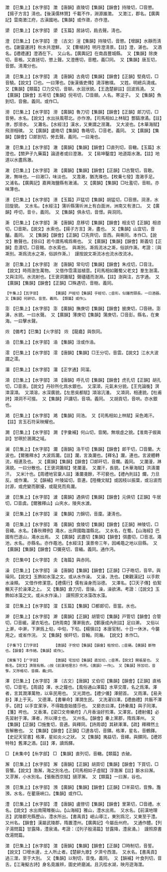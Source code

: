 <!-- { "loadSidebar": true } -->
澂	【巳集上】【水字部】	澂	【唐韻】直陵切【集韻】【韻會】持陵切，□音懲。【揚子方言】淸也。【後漢儒林贊】千載不作，淵源誰澂。　又澂江，郡名。【廣輿記】雲南澂江府，古滇國地。【集韻】或作瀓，亦作澄。

澃	【巳集上】【水字部】	澃	【玉篇】居詠切，扃去聲。淸也。

澄	【巳集上】【水字部】	澄	〔古文〕浧【集韻】持陵切，音懲。【增韻】水靜而淸也。【謝靈運詩】秋水共澄鮮。　又【曹植詩】明月澄淸景。【註】澄，湛也。　又酒名。【禮禮運】澄酒在下。　又山名。【廣輿記】在南昌豐城縣。　又【集韻】除庚切，音棖。又直拯切，懲上聲。又澄應切，音瞪。義□同。　又【集韻】唐亙切，音鄧。淸濁分也。

澆	【巳集上】【水字部】	澆	【唐韻】古堯切【集韻】【韻會】【正韻】堅堯切，□音驍。【說文】□也。一曰薄也。【後漢循吏傳】澆淳散樸。　又姓。明總兵澆彧。　又【集韻】【類篇】□力交切，音聊。水洄洑貌。【王逸楚辭註】回波爲澆。　又【廣韻】【韻會】五弔切【集韻】倪弔切，□音顤。人名。寒浞子。　又【集韻】魚到切，音傲。義同。或作□。

澇	【巳集上】【水字部】	澇	【廣韻】魯刀切【集韻】【韻會】【正韻】郞刀切，□音勞。水名。【說文】水出扶風鄠北。亦作潦。【司馬相如上林賦】酆鎬潦潏。【註】潦，卽澇水。　又灘名。【水經注】漢水，又東謂之澇灘。　又大波也。【木華海賦】飛澇相磢。　又【廣韻】盧皓切【集韻】魯晧切，□音老。義同。　又【廣韻】【集韻】【韻會】□郞到切，勞去聲。義同。一曰淹也。

澈	【巳集上】【水字部】	澈	【廣韻】【集韻】【韻會】□直列切，音轍。【玉篇】水澄也。【關尹子九藥篇】論道者或曰澄澈。　又【易坤鑿度】地道距水澈。【註】地道以水盡爲澈。

澉	【巳集上】【水字部】	澉	【廣韻】【集韻】【韻會】【正韻】□古覽切，音敢。澉，無味也。一曰澉□，味淡也。　又澹澉，猶洗滌也。【枚乗七發】澹澉手足。　又浦名。【廣輿記】嘉興海鹽縣有澉浦。　又【廣韻】【集韻】□吐濫切，音睒。亦味薄也。

澋	【巳集上】【水字部】	澋	【玉篇】戸猛切【集韻】胡猛切，□音撔。浻澋，水回旋貌。　又水名。【水經注】蒲圻縣蒲圻洲上有白面洲，洲南又有澋口。　又【廣韻】呼切，音卝。義同。　又【集韻】俱永切，音憬。與浻同。

澌	【巳集上】【水字部】	澌	【唐韻】息移切【集韻】【韻會】相支切【正韻】相咨切，□音斯。【說文】水索也。【揚子方言】澌，盡也。　又【集韻】山宜切，音釃。義同。　又【集韻】【韻會】【正韻】□先齊切，音西。與嘶同。本作□。【說文】散聲也。【徐曰】若今謂馬鳴爲嘶也。　又【廣韻】【集韻】【韻會】斯義切【正韻】息漬切，□音賜。亦水索也。　與凘別。凘爲流冰之凘，俗誤作澌。考證：〔與凘別。凘爲流水之凘，俗誤作澌。〕　謹按說文凘流冰也流水改流冰。 

澍	【巳集上】【水字部】	澍	【唐韻】常句切【集韻】【韻會】朱戍切，□音注。【說文】時雨澍生萬物。　又借作霑濡滋植意。【司馬相如難蜀父老文】羣生澍濡。　又與注同。水流射也。【王褒洞簫賦】聲礚礚而澍淵。【註】澍與注，古字通。　又【廣韻】【集韻】【韻會】【正韻】□殊遇切，音樹。義同。

	【午集上】【瓦字部】		【廣韻】戸經切【集韻】乎經切，□音形。似鍾而頸長。一曰酒器。　又【集韻】何耕切，音莖。義同。　【類篇】或作□。

澎	【巳集上】【水字部】	澎	【廣韻】撫庚切【集韻】【韻會】披庚切，□音磅。澎濞，水貌。一曰水聲。　又【廣韻】薄庚切【集韻】蒲庚切，□音彭。縣名，在東海。一曰擊水聲。

烣	【備考】【巳集】【火字部】	烣	【龍龕】與恢同。

澏	【巳集上】【水字部】	澏	【集韻】浛或作澏。

澐	【巳集上】【水字部】	澐	【唐韻】【集韻】□王分切，音雲。【說文】江水大波謂之澐。

澑	【巳集上】【水字部】	澑	【正字通】同溜。

澒	【巳集上】【水字部】	澒	【唐韻】呼孔切【集韻】【韻會】虎孔切【正韻】胡孔切，□音汞。【說文】丹砂所化爲水銀也。　又濛澒，元氣未分貌。【王充論衡】溟涬濛澒。　又澒溶，水深廣貌。【左思吳都賦】澒溶沆瀁。　又澒洞，相連貌。【杜甫詩】澒洞不可掇。　又【集韻】戸講切，音項。義同。　又胡貢切，音哄。亦水銀也。

澔	【巳集上】【水字部】	澔	【集韻】同浩。　又【司馬相如上林賦】采色澔汗。【註】言玉石符采映耀也。

澖	【巳集上】【水字部】	澖	【字彙補】何山切，音閑。無垠虛之貌。【淮南子俶眞訓】甘暝於溷澖之域。

澜	【巳集上】【水字部】	瀾	【唐韻】洛干切【集韻】【韻會】郞干切，□音蘭。大波也。【爾雅釋水】大波爲瀾。【註】瀾，言渙瀾也。【釋名】瀾，連也。言波體轉流，相連及也。　又【廣韻】【集韻】【韻會】□郞旰切，音爛。義同。　又瀾漫，淋漓貌。一曰分散也。【王褒洞簫賦】恅瀾漫。　又瀾汗，長貌。【木華海賦】洪濤瀾汗。　又米汁也。【周禮地官稾人註】潘瀾戔餘，不可褻也。【禮內則註】爛，力旦反。或作灡。　又【韻補】叶陵延切，音連。【陸機文賦】或因枝以振葉，或沿波而討源，或虎變而獸擾，或龍見而鳥瀾。

澞	【巳集上】【水字部】	澞	【廣韻】遇俱切【集韻】【韻會】元俱切【正韻】牛居切，□音虞。【爾雅釋山】山夾水，陵夾水澞。

澟	【巳集上】【水字部】	澟	【集韻】力錦切，音廩。淒淸也。

澠	【巳集上】【水字部】	澠	【廣韻】食陵切【集韻】【韻會】【正韻】神陵切，□音繩。水名。【春秋釋例】澠水，出齊國臨湽縣北。　又水名，在蜀。【山海經】巴國有巴遂山，澠水出焉。　又【廣韻】武盡切【集韻】【韻會】弭盡切，□音冺。澠池，水名。亦縣名。亦作黽池。【水經注】漢景帝三年，因崤黽之地以目縣。　又【廣韻】【集韻】【韻會】□彌兗切，音緬。義同。通作沔。

灻	【巳集中】【火字部】	灻	【海篇】與赤同。

澡	【巳集上】【水字部】	澡	【唐韻】【集韻】【韻會】【正韻】□子皓切，音早。與璪同。【說文】玉飾如水藻之文。或从水作澡。　又澡，洗也。【東觀漢記】以手飮水澡頰。　又借作修潔意。【禮儒行】儒有澡身而浴德。　又澤名。【□天子傳】伯絮觴天子於澡澤之上。　又【集韻】倉刀切，音操。澡，澡欲沸。考證：〔【說文】玉飾如冰藻之文。或从水作澡。〕　謹照原文冰藻改水藻。 

澢	【巳集上】【水字部】	澢	【玉篇】【集韻】□都郞切，音當。水也。

澣	【巳集上】【水字部】	澣	【廣韻】【正韻】胡管切【集韻】戸管切【韻會】合管切，□音緩。濯衣垢也。【詩周南】薄澣我衣。【鄭康成內則註】足曰澣。　又俗以上澣，中澣，下澣爲上旬，中旬，下旬。【楊愼曰】本唐官制，十日一休沐，今襲用之。或省作浣。　又【集韻】侯旰切，音翰。同瀚。　【說文】本作□。

	【子集下】【刀字部】		【唐韻】子悅切【集韻】【韻會】租悅切，□音蕝。【廣韻】斷物也。【韻會】本作絕。【集韻】或作□。

	【寅集下】【广字部】		【唐韻】宅加切【集韻】直加切，□音茶。【說文】開張屋也。　又縣名。【說文】濟隂有縣。○按《前漢地理志》作秅。《廣韻》一作□。　又【集韻】陟加切，音奓。又陟格切，音磔。義□同。

澤	【巳集上】【水字部】	澤	〔古文〕【唐韻】丈伯切【集韻】【韻會】【正韻】直格切，□音宅。【周語】澤，水之鐘也。【風俗通山澤篇】水草交厝，名之爲澤。澤者，言其潤澤萬物，以阜民用也。　又光潤也。【禮少儀】澤劒首。　又雨澤。【易夬卦】澤上于天。　又德澤。【書畢命】澤潤生民。　又洗濯曰澤。【禮曲禮】共飯不澤手。【疏】以手宜潔淨，不得臨食始捼莎也。　又褻衣曰澤。【詩秦風】與子同澤。【箋】袴也。　又香澤。【梁□文帝樂府】八月香油好煎澤。又澤宮。【禮射儀】必先習射于澤。澤者，所以擇士也。　又州名。【韻會】秦上黨郡，隋爲澤州。　又【集韻】【正韻】□施隻切，音適。與釋同。【詩周頌】其耕澤澤。【疏】釋釋然土皆解散也。　又【集韻】【韻會】【正韻】□達各切，音鐸。格澤，星名，音鶴鐸。【史記天官書】格澤，星如炎火之狀。　又【集韻】夷益切，音繹。與醳同。【禮郊特牲】舊澤之酒。【註】澤，讀爲醳。

□	【未集中】【糸字部】	□	【集韻】直列切，音轍。【類篇】衣破。

澥	【巳集上】【水字部】	澥	【唐韻】【正韻】胡買切【集韻】【韻會】下買切，□音蟹。【說文】渤澥，海之別名也。【司馬相如子虛賦】浮渤澥【註】斷水曰澥。　又漻澥，小水別名。【張衡西京賦】擿漻澥。　又【類篇】一曰澥，谷也。

澦	【巳集上】【水字部】	澦	【廣韻】【集韻】【韻會】【正韻】□羊茹切，音豫。灩澦，水名，在瞿唐峽口。【集韻】或作□。

澧	【巳集上】【水字部】	澧	【唐韻】盧啓切【集韻】【韻會】里第切，□音禮。水名。【說文】水出南陽雉衡山。【山海經】雅山，澧水出焉。　又水名。【前漢地理志】武陵郡充縣歷山，澧水所出。【書禹貢】岷山導江，東別爲沱，又東至于澧。　又州名。【韻會】漢屬武陵郡，隋置澧州。【廣輿記】今屬岳州府。　又通作醴。【列子湯問篇】甘露降，澧泉涌。考證：〔【列子殷湯篇】甘露降，澧泉涌。〕　謹照原書改湯問篇。 

澨	【巳集上】【水字部】	澨	【唐韻】【集韻】【韻會】【正韻】□時制切，音誓。【說文】□增水邊，土人所止者。【楚辭九歌】夕濟兮西澨。　又水名。【書禹貢】過三澨，至于大別。　又【集韻】以制切，音曳。義同。　又【韻補】叶食列切，音舌。【江淹擬古詩】身名竟誰辨，圖史終磨滅。且汎桂水湖，映月遊海澨。


